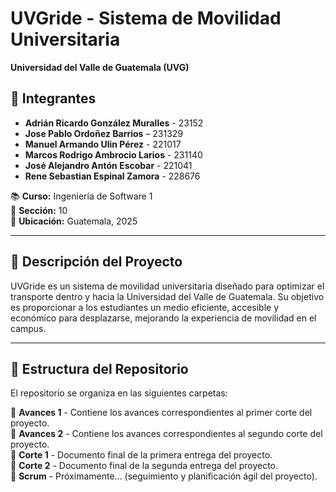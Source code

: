# UVGride - Sistema de Movilidad Universitaria  
**Universidad del Valle de Guatemala (UVG)**  

## 📌 Integrantes  
- **Adrián Ricardo González Muralles** - 23152  
- **Jose Pablo Ordoñez Barrios** – 231329  
- **Manuel Armando Ulin Pérez** - 221017  
- **Marcos Rodrigo Ambrocio Larios** - 231140  
- **José Alejandro Antón Escobar** - 221041  
- **Rene Sebastian Espinal Zamora** - 228676  

📚 **Curso:** Ingeniería de Software 1  
📌 **Sección:** 10  
📍 **Ubicación:** Guatemala, 2025  

---

## 📖 Descripción del Proyecto  
UVGride es un sistema de movilidad universitaria diseñado para optimizar el transporte dentro y hacia la Universidad del Valle de Guatemala. Su objetivo es proporcionar a los estudiantes un medio eficiente, accesible y económico para desplazarse, mejorando la experiencia de movilidad en el campus.

---

## 📂 Estructura del Repositorio  
El repositorio se organiza en las siguientes carpetas:

📁 **Avances 1** - Contiene los avances correspondientes al primer corte del proyecto.  
📁 **Avances 2** - Contiene los avances correspondientes al segundo corte del proyecto.  
📁 **Corte 1** - Documento final de la primera entrega del proyecto.  
📁 **Corte 2** - Documento final de la segunda entrega del proyecto.  
📁 **Scrum** - Próximamente... (seguimiento y planificación ágil del proyecto).  
